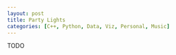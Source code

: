 ```yaml
---
layout: post
title: Party Lights
categories: [C++, Python, Data, Viz, Personal, Music]
---
```


TODO